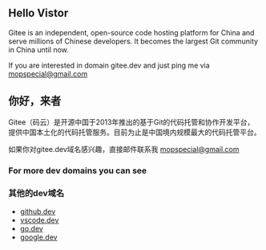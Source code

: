 ## Hello Vistor

Gitee is an independent, open-source code hosting platform for China and serve millions of Chinese developers. It becomes the largest Git community in China until now.

If you are interested in domain gitee.dev and just ping me via [mopspecial@gmail.com](mailto:mopspecial@gmail.com)


## 你好，来者
Gitee（码云）是开源中国于2013年推出的基于Git的代码托管和协作开发平台，提供中国本土化的代码托管服务。目前为止是中国境内规模最大的代码托管平台。

如果你对gitee.dev域名感兴趣，直接邮件联系我 [mopspecial@gmail.com](mailto:mopspecial@gmail.com)


### For more dev domains you can see 
### 其他的dev域名

- [github.dev](https://Github.dev)
- [vscode.dev](https://vscode.dev)
- [go.dev](https://go.dev)
- [google.dev](https://google.dev)


